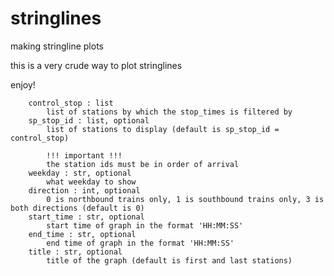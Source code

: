 # stringlines
making stringline plots

this is a very crude way to plot stringlines

enjoy!

        control_stop : list
            list of stations by which the stop_times is filtered by
        sp_stop_id : list, optional
            list of stations to display (default is sp_stop_id = control_stop)

            !!! important !!!
            the station ids must be in order of arrival
        weekday : str, optional
            what weekday to show
        direction : int, optional
            0 is northbound trains only, 1 is southbound trains only, 3 is both directions (default is 0)
        start_time : str, optional
            start time of graph in the format 'HH:MM:SS'
        end_time : str, optional
            end time of graph in the format 'HH:MM:SS'
        title : str, optional
            title of the graph (default is first and last stations)
